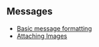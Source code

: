 ## Messages
* [Basic message formatting](/api/basic-message-formatting/)
* [Attaching Images](/api/attaching-images/)
